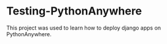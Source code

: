 # Testing-PythonAnywhere

This project was used to learn how to deploy django apps on PythonAnywhere.
